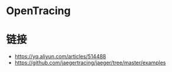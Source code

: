 # OpenTracing

# 链接

- https://yq.aliyun.com/articles/514488
- https://github.com/jaegertracing/jaeger/tree/master/examples
